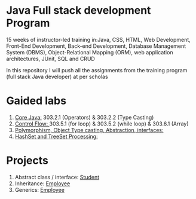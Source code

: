# Java Full stack development Program
15 weeks of instructor-led training in:Java, CSS, HTML, Web Development, Front-End Development, Back-end Development, Database Management System (DBMS), Object-Relational Mapping (ORM), web application architectures, JUnit, SQL and CRUD 

In this repository I will push all the assignments from the training program (full stack Java developer) at per scholas

# Gaided labs
1. [Core Java:](https://github.com/noor188/303.2-GLAB) 303.2.1 (Operators) & 303.2.2 (Type Casting)
2. [Control Flow: ](https://github.com/noor188/GLAB-303.5) 303.5.1 (for loop) & 303.5.2 (while loop) & 303.6.1 (Array)
3. [Polymorphism, Object Type casting, Abstraction, interfaces: ](https://github.com/noor188/GLAB-303.10)
4. [HashSet and TreeSet Processing: ](https://github.com/noor188/Per_Scholas_repo/tree/main/GLAB/303.11.5-HashSet-and-TreeSet)


# Projects 
1. Abstract class / interface: [Student](https://github.com/noor188/Student)
2. Inheritance: [Employee](https://github.com/noor188/Employee-Managment)
3. Generics: [Employee](https://github.com/noor188/Generics-303.11) 
